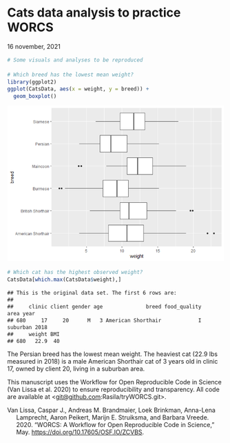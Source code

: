 Cats data analysis to practice WORCS
================
16 november, 2021

``` r
# Some visuals and analyses to be reproduced 

# Which breed has the lowest mean weight?
library(ggplot2)
ggplot(CatsData, aes(x = weight, y = breed)) +
  geom_boxplot()
```

![](manuscript_files/figure-gfm/unnamed-chunk-1-1.png)<!-- -->

``` r
# Which cat has the highest observed weight?
CatsData[which.max(CatsData$weight),]
```

    ## This is the original data set. The first 6 rows are:
    ## 
    ##     clinic client gender age              breed food_quality     area year
    ## 680     17     20      M   3 American Shorthair            I suburban 2018
    ##     weight BMI
    ## 680   22.9  40

The Persian breed has the lowest mean weight. The heaviest cat (22.9 lbs
measured in 2018) is a male American Shorthair cat of 3 years old in
clinic 17, owned by client 20, living in a suburban area.

This manuscript uses the Workflow for Open Reproducible Code in Science
(Van Lissa et al. 2020) to ensure reproducibility and transparency. All
code <!--and data--> are available at
<git@github.com:Rasila/tryWORCS.git>.

<!--The function below inserts a notification if the manuscript is knit using synthetic data. Make sure to insert it after load_data().-->

<div id="refs" class="references csl-bib-body hanging-indent">

<div id="ref-vanlissaWORCSWorkflowOpen2020" class="csl-entry">

Van Lissa, Caspar J., Andreas M. Brandmaier, Loek Brinkman, Anna-Lena
Lamprecht, Aaron Peikert, Marijn E. Struiksma, and Barbara Vreede. 2020.
“WORCS: A Workflow for Open Reproducible Code in Science,” May.
<https://doi.org/10.17605/OSF.IO/ZCVBS>.

</div>

</div>
